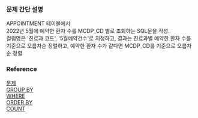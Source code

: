 ### 문제 간단 설명
APPOINTMENT 테이블에서<br>
2022년 5월에 예약한 환자 수를 MCDP_CD 별로 조회하는 SQL문을 작성.<br>
컬럼명은 '진료과 코드', '5월예약건수'로 지정하고, 결과는 진료과별 예약한 환자 수를 기준으로 오름차순 정렬하고, 예약한 환자 수가 같다면 MCDP_CD를 기준으로 오름차순 정렬<br>

### Reference
[문제](https://school.programmers.co.kr/learn/courses/30/lessons/132202)<br>
[GROUP BY](https://github.com/gitubanana/SQL_study/tree/main/select/재구매가_일어난_상품과_회원_리스트_구하기#group-by)<br>
[WHERE](https://github.com/gitubanana/SQL_study/blob/main/select/%EA%B0%95%EC%9B%90%EB%8F%84%EC%97%90_%EC%9C%84%EC%B9%98%ED%95%9C_%EC%83%9D%EC%82%B0%EA%B3%B5%EC%9E%A5_%EB%AA%A9%EB%A1%9D_%EC%B6%9C%EB%A0%A5%ED%95%98%EA%B8%B0/README.md#where)<br>
[ORDER BY](https://github.com/gitubanana/SQL_study/blob/main/select/%EC%9D%B8%EA%B8%B0%EC%9E%88%EB%8A%94_%EC%95%84%EC%9D%B4%EC%8A%A4%ED%81%AC%EB%A6%BC/README.md#order-by)<br>
[COUNT](https://github.com/gitubanana/SQL_study/tree/main/sum_max_min#count)<br>
